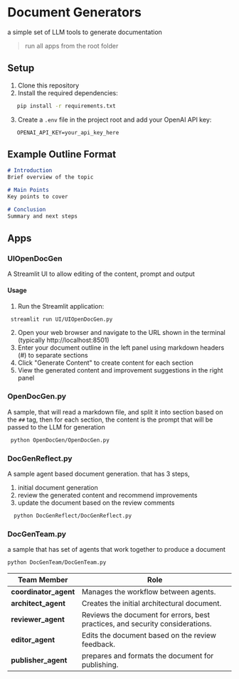 # Document Generators
a simple set of LLM tools to generate documentation

> run all apps from the root folder

## Setup

1. Clone this repository
2. Install the required dependencies:
```bash
   pip install -r requirements.txt
```
3. Create a `.env` file in the project root and add your OpenAI API key:
```
   OPENAI_API_KEY=your_api_key_here
```



## Example Outline Format

```markdown
# Introduction
Brief overview of the topic

# Main Points
Key points to cover

# Conclusion
Summary and next steps
```




## Apps
### UIOpenDocGen
A Streamlit UI to allow editing of the content, prompt and output

#### Usage

1. Run the Streamlit application:
``` bash
 streamlit run UI/UIOpenDocGen.py    
```

2. Open your web browser and navigate to the URL shown in the terminal (typically http://localhost:8501)
3. Enter your document outline in the left panel using markdown headers (#) to separate sections
4. Click "Generate Content" to create content for each section
5. View the generated content and improvement suggestions in the right panel


### OpenDocGen.py

 A sample, that will read a markdown file, and split it into section based on the ``` ## ``` tag, then for each section, the content is the prompt that will be passed to the LLM for generation
 
``` bash
 python OpenDocGen/OpenDocGen.py   
 ```

### DocGenReflect.py

A sample agent based document generation. that has 3 steps,

1. initial document generation
1. review the generated content and recommend improvements
1. update the document based on the review comments


``` bash
  python DocGenReflect/DocGenReflect.py             
 ```
 
### DocGenTeam.py

a sample that has set of agents that work together to produce a document

``` bash
python DocGenTeam/DocGenTeam.py     
```

| **Team Member**        | **Role**            |
|------------------------|---------------------|
| **coordinator_agent**  | Manages the workflow between agents.      |
| **architect_agent**    | Creates the initial architectural document.      |
| **reviewer_agent**     | Reviews the document for errors, best practices, and security considerations.      |
|  **editor_agent**      | Edits the document based on the review feedback.      |
|  **publisher_agent**   | prepares and formats the document for publishing.      |

